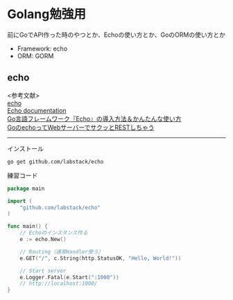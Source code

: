 # Golang勉強用

前にGoでAPI作った時のやつとか、Echoの使い方とか、GoのORMの使い方とか

- Framework: echo
- ORM: GORM

## echo

<参考文献>  
[echo](https://github.com/labstack/echo)  
[Echo documentation](https://echo.labstack.com/guide)  
[Go言語フレームワーク『Echo』の導入方法＆かんたんな使い方](http://vdeep.net/go-echo)  
[GoのechoってWebサーバーでサクッとRESTしちゃう](https://qiita.com/ezaki/items/62e806ae42828bb3567a)

---

インストール
```shell
go get github.com/labstack/echo
```

練習コード
```go
package main

import (
	"github.com/labstack/echo"
)

func main() {
	// Echoのインスタンス作る
	e := echo.New()

	// Routing（通常Handler使う）
  	e.GET("/", c.String(http.StatusOK, "Hello, World!"))

	// Start server
	e.Logger.Fatal(e.Start(":1000"))
	// http://localhost:1000/
}
```
